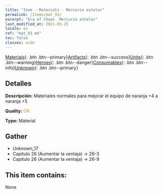```yaml
---
title: "Item - Materials - Mercurio estelar"
permalink: /Items/mat_91/
excerpt: "Era of Chaos  Mercurio estelar"
last_modified_at: 2021-03-25
locale: es
ref: "mat_91.md"
toc: false
classes: wide
---
```

 [Materials](/es/Items/){: .btn .btn--primary}[Artifacts](/es/Items/Artifacts/){: .btn .btn--success}[Units](/es/Items/Units/){: .btn .btn--warning}[Heroes](/es/Items/Heroes/){: .btn .btn--danger}[Consumables](/es/Items/Consumables/){: .btn .btn--info}[Unknown](/es/Items/Unknown/){: .btn .btn--primary}

## Detalles
 **Descripción:** Materiales normales para mejorar el equipo de naranja +4 a naranja +5

 **Quality:** <span style="color: #FF8C00">OK</span>

 **Type:** Material

## Gather

*    Unknown_17 
*    Capítulo 26 (Aumentar la ventaja) -> 26-3 
*    Capítulo 26 (Aumentar la ventaja) -> 26-9 

## This item contains:

  None

